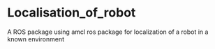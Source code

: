 # Localisation_of_robot
A ROS package using amcl ros package for localization of a robot in a known environment
